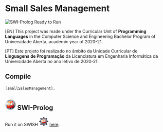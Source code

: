 # Small Sales Management

[![SWI-Prolog Ready to Run](https://img.shields.io/badge/SWI--Prolog-Ready_to_Run-informational?labelColor=white)](https://swish.swi-prolog.org/p/smallSalesManagement.pl)

[EN] This project was made under the Curricular Unit of **Programming Languages** in the Computer Science and Engineering Bachelor Program of Universidade Aberta, academic year of 2020-21.

[PT] Este projeto foi realizado no âmbito da Unidade Curricular de **Linguagens de Programação** da Licenciatura em Engenharia Informática da Universidade Aberta no ano letivo de 2020-21.

## Compile
	[smallSalesManagement].
	
## <a href="https://www.swi-prolog.org/"><img src="https://raw.githubusercontent.com/4ntony4/UAb/main/img/logos/prolog/swi-prolog.png" alt="Prolog" width="35"></a> SWI-Prolog
Run it on SWISH <a href="https://swish.swi-prolog.org/"><img src="https://raw.githubusercontent.com/4ntony4/UAb/main/img/logos/prolog/swish.png" alt="Octave Online" height="30"></a> [here](https://swish.swi-prolog.org/p/smallSalesManagement.pl).